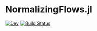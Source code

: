 # NormalizingFlows.jl

[![Dev](https://img.shields.io/badge/docs-dev-blue.svg)](https://torfjelde.github.io/NormalizingFlows.jl/dev/)
[![Build Status](https://github.com/TuringLang/NormalizingFlows.jl/actions/workflows/CI.yml/badge.svg?branch=main)](https://github.com/torfjelde/NormalizingFlows.jl/actions/workflows/CI.yml?query=branch%3Amain)
